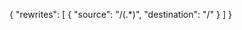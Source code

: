 <!-- https://l-nder.vercel.app/   till appen

https://github.com/Dahlberg94/l-nder     Git-hub länk -->


{ "rewrites": [ { "source": "/(.*)", "destination": "/" } ] }